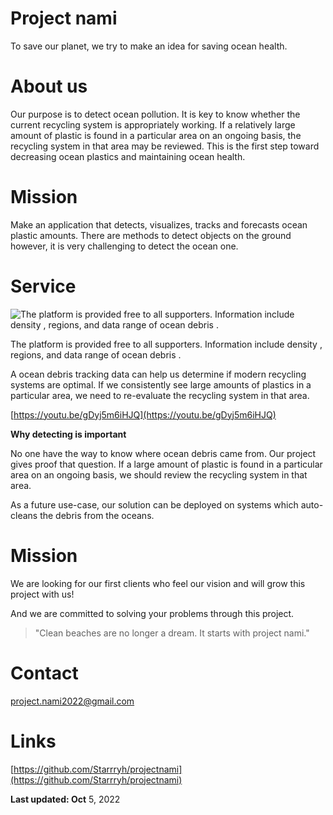 # Project nami

To save our planet, we try to make an idea for saving ocean health.

# About us

Our purpose is to detect ocean pollution. It is key to know whether the current recycling system is appropriately working. If a relatively large amount of plastic is found in a particular area on an ongoing basis, the recycling system in that area may be reviewed. This is the first step toward decreasing ocean plastics and maintaining ocean health.

# Mission

Make an application that detects, visualizes, tracks and forecasts ocean plastic amounts. There are methods to detect objects on the ground however, it is very challenging to detect the ocean one.

# Service

![The platform is provided free to all supporters.  Information include density , regions, and data range of ocean debris .](2022-10-05_21h41_15.png)

The platform is provided free to all supporters.  Information include density , regions, and data range of ocean debris .

A ocean debris tracking data can help us determine if modern recycling systems are optimal.
If we consistently see large amounts of plastics in a particular area, we need to re-evaluate the recycling system in that area.

[https://youtu.be/gDyj5m6iHJQ](https://youtu.be/gDyj5m6iHJQ)

**Why detecting is important** 

No one have the way to know where ocean debris came from. Our project gives proof that question. If a large amount of plastic is found in a particular area on an ongoing basis, we should review the recycling system in that area.

As a future use-case, our solution can be deployed on systems which auto-cleans the debris from the oceans.

# Mission

We are looking for our first clients who feel our vision and will grow this project with us!

And we are committed to solving your problems through this project.

> "Clean beaches are no longer a dream. It starts with project nami."
> 

# Contact

[project.nami2022@gmail.com](mailto:project.nami2022@gmail.com)

# Links

[](https://www.linkedin.com/company/project-nami/)

[https://github.com/Starrryh/projectnami](https://github.com/Starrryh/projectnami)

**Last updated: Oct** 5, 2022

